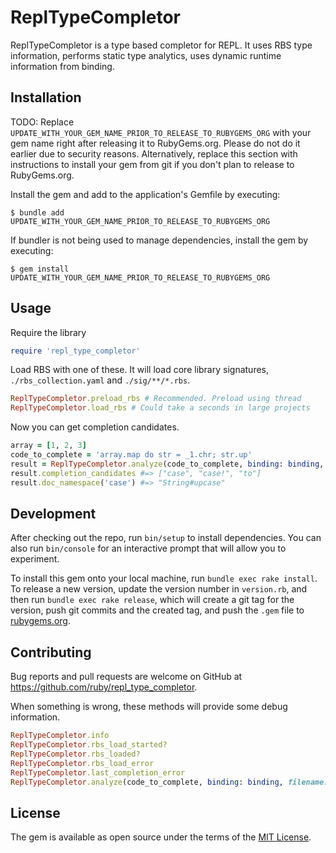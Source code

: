 # ReplTypeCompletor

ReplTypeCompletor is a type based completor for REPL.
It uses RBS type information, performs static type analytics, uses dynamic runtime information from binding.

## Installation

TODO: Replace `UPDATE_WITH_YOUR_GEM_NAME_PRIOR_TO_RELEASE_TO_RUBYGEMS_ORG` with your gem name right after releasing it to RubyGems.org. Please do not do it earlier due to security reasons. Alternatively, replace this section with instructions to install your gem from git if you don't plan to release to RubyGems.org.

Install the gem and add to the application's Gemfile by executing:

    $ bundle add UPDATE_WITH_YOUR_GEM_NAME_PRIOR_TO_RELEASE_TO_RUBYGEMS_ORG

If bundler is not being used to manage dependencies, install the gem by executing:

    $ gem install UPDATE_WITH_YOUR_GEM_NAME_PRIOR_TO_RELEASE_TO_RUBYGEMS_ORG

## Usage

Require the library
```ruby
require 'repl_type_completor'
```

Load RBS with one of these. It will load core library signatures, `./rbs_collection.yaml` and `./sig/**/*.rbs`.
```ruby
ReplTypeCompletor.preload_rbs # Recommended. Preload using thread
ReplTypeCompletor.load_rbs # Could take a seconds in large projects
```

Now you can get completion candidates.
```ruby
array = [1, 2, 3]
code_to_complete = 'array.map do str = _1.chr; str.up'
result = ReplTypeCompletor.analyze(code_to_complete, binding: binding, filename: __FILE__)
result.completion_candidates #=> ["case", "case!", "to"]
result.doc_namespace('case') #=> "String#upcase"
```

## Development

After checking out the repo, run `bin/setup` to install dependencies. You can also run `bin/console` for an interactive prompt that will allow you to experiment.

To install this gem onto your local machine, run `bundle exec rake install`. To release a new version, update the version number in `version.rb`, and then run `bundle exec rake release`, which will create a git tag for the version, push git commits and the created tag, and push the `.gem` file to [rubygems.org](https://rubygems.org).

## Contributing

Bug reports and pull requests are welcome on GitHub at https://github.com/ruby/repl_type_completor.

When something is wrong, these methods will provide some debug information.
```ruby
ReplTypeCompletor.info
ReplTypeCompletor.rbs_load_started?
ReplTypeCompletor.rbs_loaded?
ReplTypeCompletor.rbs_load_error
ReplTypeCompletor.last_completion_error
ReplTypeCompletor.analyze(code_to_complete, binding: binding, filename: __FILE__)
```

## License

The gem is available as open source under the terms of the [MIT License](https://opensource.org/licenses/MIT).
